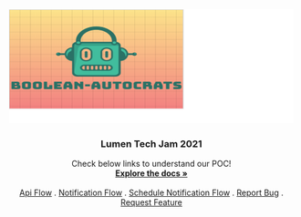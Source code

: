 <!-- PROJECT LOGO -->
<br />
<p align="center">
  <a> &nbsp;&nbsp;&nbsp;&nbsp;&nbsp;&nbsp;&nbsp;&nbsp;&nbsp;&nbsp;&nbsp;&nbsp;&nbsp;&nbsp;&nbsp;&nbsp;&nbsp;&nbsp;&nbsp;&nbsp;&nbsp;&nbsp;&nbsp;&nbsp;&nbsp;&nbsp;&nbsp;&nbsp;&nbsp;&nbsp;&nbsp;&nbsp;&nbsp;&nbsp;&nbsp;&nbsp;&nbsp;&nbsp;&nbsp;&nbsp;&nbsp;<img src="logo.png" alt="Logo" width="500" height="200">
  </a>

  <h3 align="center">Lumen Tech Jam 2021</h3>

  <p align="center">
    Check below links to understand our POC!
    <br />
    <a href="designDoc.docx"><strong>Explore the docs »</strong></a>
    <br />
    <br />
    <a href="https://github.com/vats-shashank/boolean-autocrat/blob/main/flow.png">Api Flow</a>
    .
    <a href="https://github.com/vats-shashank/boolean-autocrat/blob/add_before_main/notificationFlow.png">Notification Flow</a>
    .
    <a href="https://github.com/vats-shashank/boolean-autocrat/blob/add_before_main/scheduledNotificationFlow.png">Schedule Notification Flow</a>
    .
    <a href="mailto:shashank.vats@lumen.com; Rajeev.K.Singh@lumen.com; Poojamonal.Bhoyar@centurylink.com; Harshith.Venkatesh@centurylink.com ;Manoranjan.Mishra@centurylink.com">Report Bug</a>
    .
    <a href="mailto:shashank.vats@lumen.com; Rajeev.K.Singh@lumen.com; Poojamonal.Bhoyar@centurylink.com; Harshith.Venkatesh@centurylink.com ;Manoranjan.Mishra@centurylink.com">Request Feature</a>
  </p>
</p>


